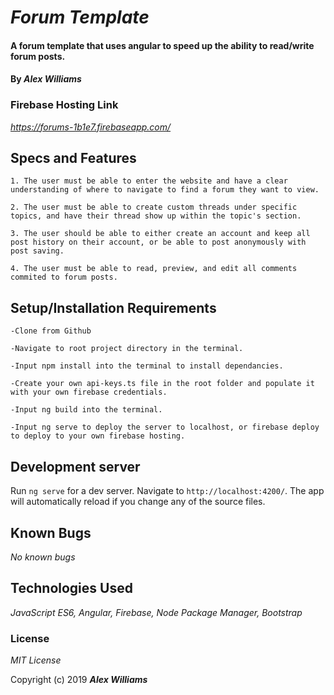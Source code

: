 # _Forum Template_

#### A forum template that uses angular to speed up the ability to read/write forum posts.

#### By _**Alex Williams**_

### Firebase Hosting Link
_https://forums-1b1e7.firebaseapp.com/_

## Specs and Features
    1. The user must be able to enter the website and have a clear understanding of where to navigate to find a forum they want to view.

    2. The user must be able to create custom threads under specific topics, and have their thread show up within the topic's section.

    3. The user should be able to either create an account and keep all post history on their account, or be able to post anonymously with post saving.

    4. The user must be able to read, preview, and edit all comments commited to forum posts. 

## Setup/Installation Requirements

    -Clone from Github

    -Navigate to root project directory in the terminal.

    -Input npm install into the terminal to install dependancies.

    -Create your own api-keys.ts file in the root folder and populate it with your own firebase credentials.

    -Input ng build into the terminal.

    -Input ng serve to deploy the server to localhost, or firebase deploy to deploy to your own firebase hosting.


## Development server

Run `ng serve` for a dev server. Navigate to `http://localhost:4200/`. The app will automatically reload if you change any of the source files.

## Known Bugs
_No known bugs_

## Technologies Used

_JavaScript ES6, Angular, Firebase, Node Package Manager, Bootstrap_

### License

*MIT License*

Copyright (c) 2019 **_Alex Williams_**
